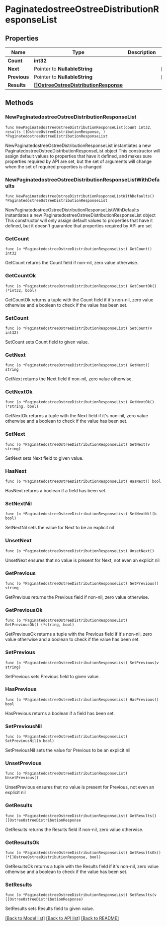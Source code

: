 # PaginatedostreeOstreeDistributionResponseList

## Properties

Name | Type | Description | Notes
------------ | ------------- | ------------- | -------------
**Count** | **int32** |  | 
**Next** | Pointer to **NullableString** |  | [optional] 
**Previous** | Pointer to **NullableString** |  | [optional] 
**Results** | [**[]OstreeOstreeDistributionResponse**](OstreeOstreeDistributionResponse.md) |  | 

## Methods

### NewPaginatedostreeOstreeDistributionResponseList

`func NewPaginatedostreeOstreeDistributionResponseList(count int32, results []OstreeOstreeDistributionResponse, ) *PaginatedostreeOstreeDistributionResponseList`

NewPaginatedostreeOstreeDistributionResponseList instantiates a new PaginatedostreeOstreeDistributionResponseList object
This constructor will assign default values to properties that have it defined,
and makes sure properties required by API are set, but the set of arguments
will change when the set of required properties is changed

### NewPaginatedostreeOstreeDistributionResponseListWithDefaults

`func NewPaginatedostreeOstreeDistributionResponseListWithDefaults() *PaginatedostreeOstreeDistributionResponseList`

NewPaginatedostreeOstreeDistributionResponseListWithDefaults instantiates a new PaginatedostreeOstreeDistributionResponseList object
This constructor will only assign default values to properties that have it defined,
but it doesn't guarantee that properties required by API are set

### GetCount

`func (o *PaginatedostreeOstreeDistributionResponseList) GetCount() int32`

GetCount returns the Count field if non-nil, zero value otherwise.

### GetCountOk

`func (o *PaginatedostreeOstreeDistributionResponseList) GetCountOk() (*int32, bool)`

GetCountOk returns a tuple with the Count field if it's non-nil, zero value otherwise
and a boolean to check if the value has been set.

### SetCount

`func (o *PaginatedostreeOstreeDistributionResponseList) SetCount(v int32)`

SetCount sets Count field to given value.


### GetNext

`func (o *PaginatedostreeOstreeDistributionResponseList) GetNext() string`

GetNext returns the Next field if non-nil, zero value otherwise.

### GetNextOk

`func (o *PaginatedostreeOstreeDistributionResponseList) GetNextOk() (*string, bool)`

GetNextOk returns a tuple with the Next field if it's non-nil, zero value otherwise
and a boolean to check if the value has been set.

### SetNext

`func (o *PaginatedostreeOstreeDistributionResponseList) SetNext(v string)`

SetNext sets Next field to given value.

### HasNext

`func (o *PaginatedostreeOstreeDistributionResponseList) HasNext() bool`

HasNext returns a boolean if a field has been set.

### SetNextNil

`func (o *PaginatedostreeOstreeDistributionResponseList) SetNextNil(b bool)`

 SetNextNil sets the value for Next to be an explicit nil

### UnsetNext
`func (o *PaginatedostreeOstreeDistributionResponseList) UnsetNext()`

UnsetNext ensures that no value is present for Next, not even an explicit nil
### GetPrevious

`func (o *PaginatedostreeOstreeDistributionResponseList) GetPrevious() string`

GetPrevious returns the Previous field if non-nil, zero value otherwise.

### GetPreviousOk

`func (o *PaginatedostreeOstreeDistributionResponseList) GetPreviousOk() (*string, bool)`

GetPreviousOk returns a tuple with the Previous field if it's non-nil, zero value otherwise
and a boolean to check if the value has been set.

### SetPrevious

`func (o *PaginatedostreeOstreeDistributionResponseList) SetPrevious(v string)`

SetPrevious sets Previous field to given value.

### HasPrevious

`func (o *PaginatedostreeOstreeDistributionResponseList) HasPrevious() bool`

HasPrevious returns a boolean if a field has been set.

### SetPreviousNil

`func (o *PaginatedostreeOstreeDistributionResponseList) SetPreviousNil(b bool)`

 SetPreviousNil sets the value for Previous to be an explicit nil

### UnsetPrevious
`func (o *PaginatedostreeOstreeDistributionResponseList) UnsetPrevious()`

UnsetPrevious ensures that no value is present for Previous, not even an explicit nil
### GetResults

`func (o *PaginatedostreeOstreeDistributionResponseList) GetResults() []OstreeOstreeDistributionResponse`

GetResults returns the Results field if non-nil, zero value otherwise.

### GetResultsOk

`func (o *PaginatedostreeOstreeDistributionResponseList) GetResultsOk() (*[]OstreeOstreeDistributionResponse, bool)`

GetResultsOk returns a tuple with the Results field if it's non-nil, zero value otherwise
and a boolean to check if the value has been set.

### SetResults

`func (o *PaginatedostreeOstreeDistributionResponseList) SetResults(v []OstreeOstreeDistributionResponse)`

SetResults sets Results field to given value.



[[Back to Model list]](../README.md#documentation-for-models) [[Back to API list]](../README.md#documentation-for-api-endpoints) [[Back to README]](../README.md)


